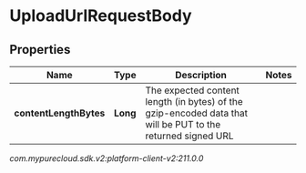 # UploadUrlRequestBody


## Properties

| Name | Type | Description | Notes |
| ------------ | ------------- | ------------- | ------------- |
| **contentLengthBytes** | **Long** | The expected content length (in bytes) of the gzip-encoded data that will be PUT to the returned signed URL |  |




_com.mypurecloud.sdk.v2:platform-client-v2:211.0.0_
